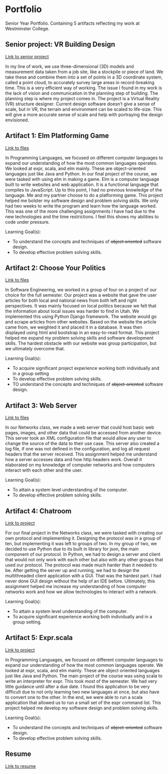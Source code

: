 # Portfolio
Senior Year Portfolio. Containing 5 artifacts reflecting my work at Westminster College.

## Senior project: VR Building Design
[Link to senior project](https://github.com/Yetti95/Alpha-VR-Blueprints)

In my line of work, we use three-dimensional (3D) models and measurement data taken from a job site, like a stockpile or piece of land. We take these and combine them into a set of points in a 3D coordinate system, called a point cloud, to accurately survey large areas in record-breaking time. This is a very efficient way of working. The issue I found in my work is the lack of vision and communication in the planning step of building. The planning step is where my project comes in. The project is a Virtual Reality (VR) structure designer. Current design software doesn’t give a sense of scale, but in VR, the terrain and environment can be scaled to life-size. This will give a more accurate sense of scale and help with portraying the design envisioned.

## Artifact 1: Elm Platforming Game
[Link to files](https://github.com/Yetti95/Blockio.github.io)

In Programming Languages, we focused on different computer languages to expand our understanding of how the most common languages operates. We looked at expr, scala, and elm mainly. These are object-oriented languages just like Java and Python. In our final project of the course, we were tasked with using elm in making a game. Elm is a computer language built to write websites and web application. It is a functional language that compiles to JavaScript. Up to this point, I had no previous knowledge of the language. Me and my partner choose to do a platforming game. This project helped me bolster my software design and problem solving skills. We only had two weeks to write the program and learn how the language worked. This was one of the more challenging assignments I have had due to the new technologies and the time restrictions. I feel this shows my abilities to code under pressure.

Learning Goal(s):
* To understand the concepts and techniques of <del>object oriented</del> software design.
* To develop effective problem solving skills.



## Artifact 2: Choose Your Politics
[Link to files](https://github.com/Yetti95/Choose_Your_Polotics)

In Software Engineering, we worked in a group of four on a project of our choice for the full semester. Our project was a website that gave the user articles for both local and national news from both left and right perspectives. It was mainly focused on local politics because we felt that the information about local issues was harder to find in Utah. We implemented this using Python Django framework. The website would go and scrape articles from other websites. Based on the website the article came from, we weighted it and placed it in a database. It was then displayed using html and bootstrap in an easy-to-read format. This project helped me expand my problem solving skills and software development skills. The hardest obstacle with our website was group participation, but we ultimately overcome that.

Learning Goal(s):
* To acquire significant project experience working both individually and in a group setting
* To develop effective problem solving skills.
* TO understand the concepts and techniques of <del>object-oriented</del> software design.



## Artifact 3: Web Server
[Link to files](https://github.com/Yetti95/Webserver)

In our Networks class, we made a web server that could host basic web pages, images, and other data that could be accessed from another device. This server took an XML configuration file that would allow any user to change the source of the data to their use case. This server also created a log file, if one was not defined in the configuration, and log all request headers that the server received. This assignment helped me understand how a server accesses data and how http headers work. Overall it elaborated on my knowledge of computer networks and how computers interact with each other and the user.

Learning Goal(s):
* To attain a system level understanding of the computer.
* To develop effective problem solving skills.



## Artifact 4: Chatroom
[Link to project](https://github.com/Yetti95/ChatRoom)

For our final project in the Networks class, we were tasked with creating our own protocol and implementing it. Designing the protocol was in a group of ten, but implementing it was left to groups of two. In my group of two, we decided to use Python due to its built in library for json, the main component of our protocol. In Python, we had to design a server and client that would not only work with each other but also with any other groups that used our protocol. The protocol was made much harder than it needed to be. After getting the server up and running, we had to design the multithreaded client application with a GUI. That was the hardest part. I had never done GUI design without the help of an IDE before. Ultimately, this assignment helped me increase my understanding of how computer networks work and how we allow technologies to interact with a network.

Learning Goal(s):
* To attain a system level understanding of the computer.
* To acquire significant experience working both individually and in a group setting.



## Artifact 5: Expr.scala
[Link to project](https://github.com/Yetti95/Portfolio/blob/master/expr.scala)

In Programming Languages, we focused on different computer languages to expand our understanding of how the most common languages operate. We looked at expr, scala, and elm mainly. These are object oriented languages just like Java and Python. The main project of the course was using scala to write an interpreter for expr. This took most of the semester. We had very little guidance until after a due date. I found this application to be very difficult due to not only learning two new languages at once, but also have to convert one to the other. In the end, we were able to run a scala application that allowed us to run a small set of the expr command list. This project helped me develop my software design and problem solving skills.


Learning Goal(s):
* To understand the concepts and techniques of <del>object-oriented</del> software design.
* To develop effective problem solving skills.



## Resume
[Link to resume](https://github.com/Yett95/Portofolio/blob/master/Resume.pdf)






